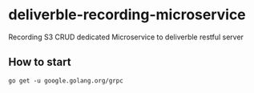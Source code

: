 # deliverble-recording-microservice
Recording S3 CRUD dedicated Microservice to deliverble restful server

## How to start
```
go get -u google.golang.org/grpc
```
